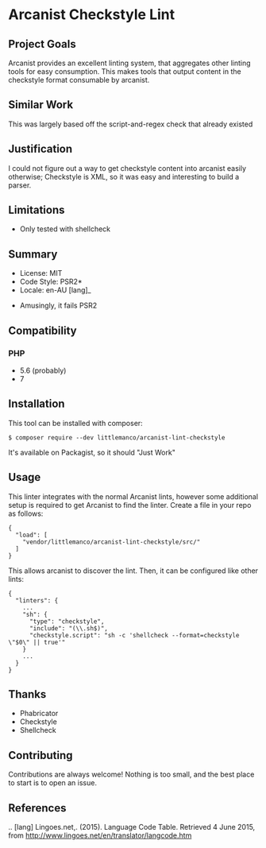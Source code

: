# Arcanist Checkstyle Lint

## Project Goals 

Arcanist provides an excellent linting system, that aggregates other linting tools for easy consumption. This makes
tools that output content in the checkstyle format consumable by arcanist.

## Similar Work

This was largely based off the script-and-regex check that already existed

## Justification

I could not figure out a way to get checkstyle content into arcanist easily otherwise; Checkstyle is XML, so it was easy
and interesting to build a parser.

## Limitations

- Only tested with shellcheck


## Summary

- License: MIT
- Code Style: PSR2*
- Locale: en-AU [lang]_

* Amusingly, it fails PSR2

## Compatibility

### PHP

- 5.6 (probably)
- 7

## Installation

This tool can be installed with composer:

```
$ composer require --dev littlemanco/arcanist-lint-checkstyle
```

It's available on Packagist, so it should "Just Work"

## Usage

This linter integrates with the normal Arcanist lints, however some additional setup is required to get Arcanist to find
the linter. Create a file in your repo as follows:

```
{
  "load": [
    "vendor/littlemanco/arcanist-lint-checkstyle/src/"
  ]
}
```

This allows arcanist to discover the lint. Then, it can be configured like other lints:

```
{
  "linters": {
    ...
    "sh": {
      "type": "checkstyle",
      "include": "(\\.sh$)",
      "checkstyle.script": "sh -c 'shellcheck --format=checkstyle \"$0\" || true'"
    }
    ...
  }
}

```

## Thanks

- Phabricator
- Checkstyle
- Shellcheck

## Contributing

Contributions are always welcome! Nothing is too small, and the best place to start is to open an issue.

## References

.. [lang] Lingoes.net,. (2015). Language Code Table. Retrieved 4 June 2015, from http://www.lingoes.net/en/translator/langcode.htm
